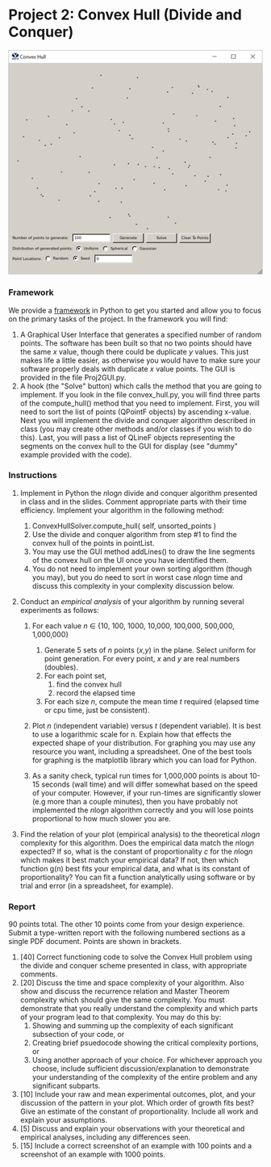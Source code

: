 # Project 2: Convex Hull (Divide and Conquer)

![](images/Proj2GUI.png)

### Framework
We provide a [framework](../project2-convex-hull/project2-convex-hull.zip) in Python to get you started and allow you to focus on the primary tasks of the project. In the framework you will find:
 
1. A Graphical User Interface that generates a specified number of random points. The software has been built so that no two points should have the same *x* value, though there could be duplicate *y* values. This just makes life a little easier, as otherwise you would have to make sure your software properly deals with duplicate *x* value points. The GUI is provided in the file Proj2GUI.py.
2. A hook (the "Solve" button) which calls the method that you are going to implement. If you look in the file convex\_hull.py, you will find three parts of the compute\_hull() method that you need to implement. First, you will need to sort the list of points (QPointF objects) by ascending x-value. Next you will implement the divide and conquer algorithm described in class (you may create other methods and/or classes if you wish to do this). Last, you will pass a list of QLineF objects representing the segments on the convex hull to the GUI for display (see "dummy" example provided with the code).

### Instructions

1. Implement in Python the *n*log*n* divide and conquer algorithm presented in class and in the slides. Comment appropriate parts with their time efficiency. Implement your algorithm in the following method:
	1. ConvexHullSolver.compute\_hull( self, unsorted\_points )
	2. Use the divide and conquer algorithm from step #1 to find the convex hull of the points in pointList.
	3. You may use the GUI method addLines() to draw the line segments of the convex hull on the UI once you have identified them.
	4. You do not need to implement your own sorting algorithm (though you may), but you do need to sort in worst case *n*log*n* time and discuss this complexity in your complexity discussion below.

4. Conduct an *empirical analysis* of your algorithm by running several experiments as follows:
	1. For each value *n* ∈ {10, 100, 1000, 10,000, 100,000, 500,000, 1,000,000}
		1. Generate 5 sets of *n* points (*x*,*y*) in the plane. Select uniform for point generation. For every point, *x* and *y* are real numbers (doubles).
		2. For each point set,
			1. find the convex hull
			2. record the elapsed time
		3. For each size *n*, compute the mean time *t* required (elapsed time or cpu time, just be consistent).

	2. Plot *n* (independent variable) versus *t* (dependent variable). It is best to use a logarithmic scale for n. Explain how that effects the expected shape of your distribution. For graphing you may use any resource you want, including a spreadsheet. One of the best tools for graphing is the matplotlib library which you can load for Python.
	3. As a sanity check, typical run times for 1,000,000 points is about 10-15 seconds (wall time) and will differ somewhat based on the speed of your computer. However, if your run-times are significantly slower (e.g more than a couple minutes), then you have probably not implemented the *n*log*n* algorithm correctly and you will lose points proportional to how much slower you are.

5. Find the relation of your plot (empirical analysis) to the theoretical *n*log*n* complexity for this algorithm. Does the empirical data match the *n*log*n* expected? If so, what is the constant of proportionality *c* for the *n*log*n* which makes it best match your empirical data? If not, then which function g(n) best fits your empirical data, and what is its constant of proportionality? You can fit a function analytically using software or by trial and error (in a spreadsheet, for example).


### Report

90 points total. The other 10 points come from your design experience.
Submit a type-written report with the following numbered sections as a single PDF document. Points are shown in brackets.

1. [40] Correct functioning code to solve the Convex Hull problem using the divide and conquer scheme presented in class, with appropriate comments.
2. [20] Discuss the time and space complexity of your algorithm. Also show and discuss the recurrence relation and Master Theorem complexity which should give the same complexity. You must demonstrate that you really understand the complexity and which parts of your program lead to that complexity. You may do this by:
	1. Showing and summing up the complexity of each significant subsection of your code, or
	2. Creating brief psuedocode showing the critical complexity portions, or
	3. Using another approach of your choice.
For whichever approach you choose, include sufficient discussion/explanation to demonstrate your understanding of the complexity of the entire problem and any significant subparts. 
3. [10] Include your raw and mean experimental outcomes, plot, and your discussion of the pattern in your plot. Which order of growth fits best? Give an estimate of the constant of proportionality. Include all work and explain your assumptions.
4. [5] Discuss and explain your observations with your theoretical and empirical analyses, including any differences seen.
5. [15] Include a correct screenshot of an example with 100 points and a screenshot of an example with 1000 points.

